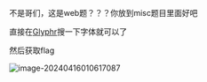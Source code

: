 不是哥们，这是web题？？？你放到misc题目里面好吧

直接在[Glyphr](https://www.glyphrstudio.com/app/)搜一下字体就可以了

然后获取flag

![image-20240416010617087](C:/Users/86186/Desktop/write-up/ctfs/Amateursctf/assets/image-20240416010617087.png)
